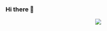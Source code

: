 ### Hi there 👋

<p align="center">
  <a href="https://github-readme-stats.vercel.app/api?username=latra&show_icons=true&theme=react">
    <img src="https://github-readme-stats.vercel.app/api?username=latra&show_icons=true&theme=react" />
  </a> 
</p>
<!--
**Latra/latra** is a ✨ _special_ ✨ repository because its `README.md` (this file) appears on your GitHub profile.

Here are some ideas to get you started:

- 🔭 I’m currently working on ...
- 🌱 I’m currently learning ...
- 👯 I’m looking to collaborate on ...
- 🤔 I’m looking for help with ...
- 💬 Ask me about ...
- 📫 How to reach me: ...
- 😄 Pronouns: ...
- ⚡ Fun fact: ...
-->
